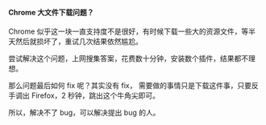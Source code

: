 #### Chrome 大文件下载问题？

Chrome 似乎这一块一直支持度不是很好，有时候下载一些大的资源文件，等半天然后就损坏了，重试几次结果依然尴尬。

尝试解决这个问题，上网搜集答案，花费数十分钟，安装数个插件，结果都不理想。

那么问题最后如何 fix 呢？其实没有 fix， 需要做的事情只是下载这件事，只要反手调出 Firefox，2 秒钟，跳出这个牛角尖即可。

所以，解决不了 bug，可以解决提出 bug 的人。

